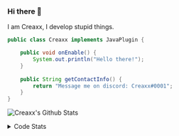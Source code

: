 ### Hi there 👋

I am Creaxx, I develop stupid things. 

```java
public class Creaxx implements JavaPlugin {

    public void onEnable() {
        System.out.println("Hello there!");
    }
    
    public String getContactInfo() {
        return "Message me on discord: Creaxx#0001";
    }
}
```

![Creaxx's Github Stats](https://github-readme-stats.vercel.app/api?username=CreaxxOG&show_icons=true&theme=dark&count_private=true)

<details>
  <summary>Code Stats</summary>

<!--START_SECTION:waka-->
![Code Time](http://img.shields.io/badge/Code%20Time-1%2C134%20hrs%2030%20mins-blue)

![Lines of code](https://img.shields.io/badge/From%20Hello%20World%20I%27ve%20Written-544.1%20thousand%20lines%20of%20code-blue)

**🐱 My GitHub Data** 

> 📦 66.2 kB Used in GitHub's Storage 
 > 
> 🏆 828 Contributions in the Year 2023
 > 
> 🚫 Not Opted to Hire
 > 
> 📜 4 Public Repositories 
 > 
> 🔑 2 Private Repositories 
 > 
**I'm an Early 🐤** 

```text
🌞 Morning                258 commits         ██░░░░░░░░░░░░░░░░░░░░░░░   07.25 % 
🌆 Daytime                1551 commits        ███████████░░░░░░░░░░░░░░   43.60 % 
🌃 Evening                1694 commits        ████████████░░░░░░░░░░░░░   47.62 % 
🌙 Night                  54 commits          ░░░░░░░░░░░░░░░░░░░░░░░░░   01.52 % 
```
📅 **I'm Most Productive on Saturday** 

```text
Monday                   407 commits         ███░░░░░░░░░░░░░░░░░░░░░░   11.44 % 
Tuesday                  467 commits         ███░░░░░░░░░░░░░░░░░░░░░░   13.13 % 
Wednesday                473 commits         ███░░░░░░░░░░░░░░░░░░░░░░   13.30 % 
Thursday                 584 commits         ████░░░░░░░░░░░░░░░░░░░░░   16.42 % 
Friday                   336 commits         ██░░░░░░░░░░░░░░░░░░░░░░░   09.45 % 
Saturday                 665 commits         █████░░░░░░░░░░░░░░░░░░░░   18.70 % 
Sunday                   625 commits         ████░░░░░░░░░░░░░░░░░░░░░   17.57 % 
```


📊 **This Week I Spent My Time On** 

```text
💬 Programming Languages: 
Java                     2 hrs 51 mins       ████████████████████████░   95.26 % 
XML                      6 mins              █░░░░░░░░░░░░░░░░░░░░░░░░   03.77 % 
YAML                     1 min               ░░░░░░░░░░░░░░░░░░░░░░░░░   00.67 % 
Kotlin                   0 secs              ░░░░░░░░░░░░░░░░░░░░░░░░░   00.29 % 

🔥 Editors: 
IntelliJ                 2 hrs 59 mins       █████████████████████████   100.00 % 
```

**I Mostly Code in Java** 

```text
Java                     49 repos            ████████████████████░░░░░   81.67 % 
Kotlin                   8 repos             ███░░░░░░░░░░░░░░░░░░░░░░   13.33 % 
TypeScript               2 repos             █░░░░░░░░░░░░░░░░░░░░░░░░   03.33 % 
EJS                      1 repo              ░░░░░░░░░░░░░░░░░░░░░░░░░   01.67 % 
```




 Last Updated on 12/03/2023 01:46:46 UTC
<!--END_SECTION:waka-->
</details>
